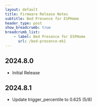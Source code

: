 ```yaml
---
layout: default
title: Firmware Release Notes
subtitle: Bed Presence for ESPHome
header_type: post
show_breadcrumb: true
breadcrumb_list:
    - label: Bed Presence for ESPHome
      url: /bed-presence-mk1
---
```


## 2024.8.0
- Initial Release

## 2024.8.1
- Update trigger_percentile to 0.625 (5/8)
